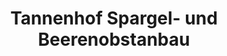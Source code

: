 ---
title: "Tannenhof Spargel- und Beerenobstanbau"
url: /weiterstadt/tannenhof-spargel-und-beerenobstanbau/
shop: Hofladen
---